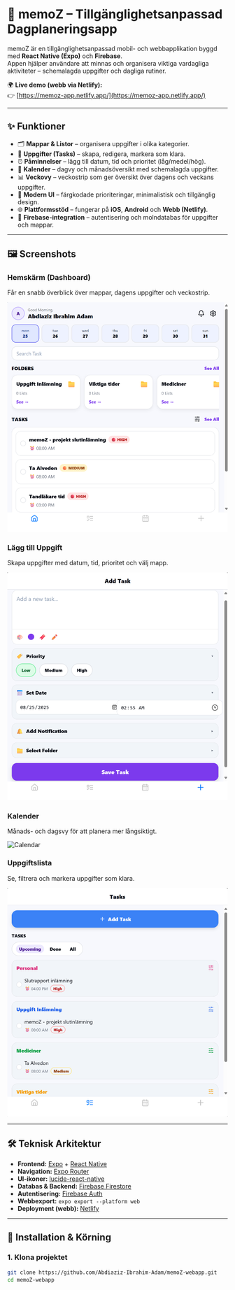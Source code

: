 # 📱 memoZ – Tillgänglighetsanpassad Dagplaneringsapp

memoZ är en tillgänglighetsanpassad mobil- och webbapplikation byggd med **React Native (Expo)** och **Firebase**.  
Appen hjälper användare att minnas och organisera viktiga vardagliga aktiviteter – schemalagda uppgifter och dagliga rutiner.  

🌍 **Live demo (webb via Netlify):**  
👉 [https://memoz-app.netlify.app/](https://memoz-app.netlify.app/)

---

## ✨ Funktioner

- 🗂 **Mappar & Listor** – organisera uppgifter i olika kategorier.
- 📝 **Uppgifter (Tasks)** – skapa, redigera, markera som klara.
- ⏰ **Påminnelser** – lägg till datum, tid och prioritet (låg/medel/hög).
- 📅 **Kalender** – dagvy och månadsöversikt med schemalagda uppgifter.
- 📊 **Veckovy** – veckostrip som ger översikt över dagens och veckans uppgifter.
- 🎨 **Modern UI** – färgkodade prioriteringar, minimalistisk och tillgänglig design.
- 🌐 **Plattformsstöd** – fungerar på **iOS**, **Android** och **Webb (Netlify)**.
- 🔐 **Firebase-integration** – autentisering och molndatabas för uppgifter och mappar.

---

## 🖼 Screenshots

### Hemskärm (Dashboard)
Får en snabb överblick över mappar, dagens uppgifter och veckostrip.  

![Dashboard](docs/screenshots/home.png)

### Lägg till Uppgift
Skapa uppgifter med datum, tid, prioritet och välj mapp.  

![Add Task](docs/screenshots/add.png)

### Kalender
Månads- och dagsvy för att planera mer långsiktigt.  

![Calendar](docs/screenshots/calendar.png)

### Uppgiftslista
Se, filtrera och markera uppgifter som klara.  

![Tasks](docs/screenshots/tasks.png)

---

## 🛠 Teknisk Arkitektur

- **Frontend:** [Expo](https://expo.dev/) + [React Native](https://reactnative.dev/)  
- **Navigation:** [Expo Router](https://expo.github.io/router/)  
- **UI-ikoner:** [lucide-react-native](https://lucide.dev/)  
- **Databas & Backend:** [Firebase Firestore](https://firebase.google.com/docs/firestore)  
- **Autentisering:** [Firebase Auth](https://firebase.google.com/docs/auth)  
- **Webbexport:** `expo export --platform web`  
- **Deployment (webb):** [Netlify](https://www.netlify.com/)  

---

## 🚀 Installation & Körning

### 1. Klona projektet
```bash
git clone https://github.com/Abdiaziz-Ibrahim-Adam/memoZ-webapp.git
cd memoZ-webapp
